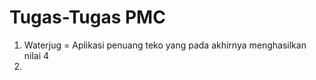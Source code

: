 # Tugas-Tugas PMC
 1. Waterjug = Aplikasi penuang teko yang pada akhirnya menghasilkan nilai 4 
 2.  
